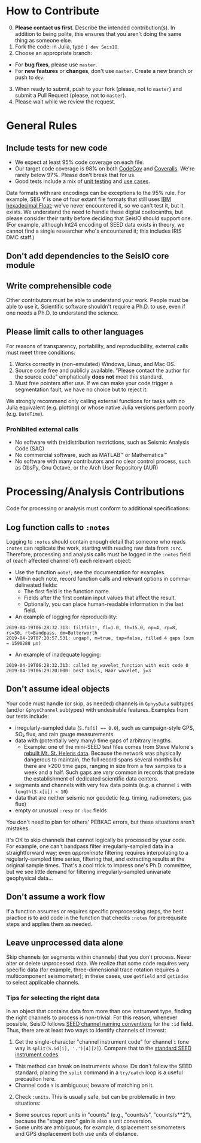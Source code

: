 # **How to Contribute**
0. **Please contact us first**. Describe the intended contribution(s). In addition to being polite, this ensures that you aren't doing the same thing as someone else.
1. Fork the code: in Julia, type `] dev SeisIO`.
2. Choose an appropriate branch:
  - For **bug fixes**, please use `master`.
  - For **new features** or **changes**, don't use `master`. Create a new branch or push to `dev`.
3. When ready to submit, push to your fork (please, not to `master`) and submit a Pull Request (please, not to `master`).
4. Please wait while we review the request.

# **General Rules**

## **Include tests for new code**
* We expect at least 95% code coverage on each file.
* Our target code coverage is 98% on both [CodeCov](https://codecov.io/gh/jpjones76/SeisIO.jl) and [Coveralls](https://coveralls.io/github/jpjones76/SeisIO.jl?branch=master). We're rarely below 97%. Please don't break that for us.
* Good tests include a mix of [unit testing](https://en.wikipedia.org/wiki/Unit_testing) and [use cases](https://en.wikipedia.org/wiki/Use_case).

Data formats with rare encodings can be exceptions to the 95% rule. For example, SEG Y is one of four extant file formats that still uses [IBM hexadecimal Float](https://en.wikipedia.org/wiki/IBM_hexadecimal_floating_point); we've never encountered it, so we can't test it, but it exists. We understand the need to handle these digital coelocanths, but please consider their rarity before deciding that SeisIO should support one. (For example, although Int24 encoding of SEED data exists in theory, we cannot find a single researcher who's encountered it; this includes IRIS DMC staff.)

## **Don't add dependencies to the SeisIO core module**

## **Write comprehensible code**
Other contributors must be able to understand your work. People must be able to use it. Scientific software shouldn't require a Ph.D. to use, even if one needs a Ph.D. to understand the science.

## Please limit calls to other languages
For reasons of transparency, portability, and reproducibility, external calls must meet three conditions:
1. Works correctly in (non-emulated) Windows, Linux, and Mac OS.
1. Source code free and publicly available. "Please contact the author for the source code" emphatically **does not** meet this standard.
1. Must free pointers after use. If we can make your code trigger a segmentation fault, we have no choice but to reject it.

We strongly recommend only calling external functions for tasks with no Julia equivalent (e.g. plotting) or whose native Julia versions perform poorly (e.g. `DateTime`).

### Prohibited external calls
* No software with (re)distribution restrictions, such as Seismic Analysis Code (SAC)
* No commercial software, such as MATLAB™ or Mathematica™
* No software with many contributors and no clear control process, such as ObsPy, Gnu Octave, or the Arch User Repository (AUR)

# **Processing/Analysis Contributions**
Code for processing or analysis must conform to additional specifications:

## Log function calls to `:notes`
Logging to `:notes` should contain enough detail that someone who reads `:notes` can replicate the work, starting with reading raw data from `:src`. Therefore, processing and analysis calls must be logged in the `:notes` field of (each affected channel of) each relevant object:
* Use the function `note!`; see the documentation for examples.
* Within each note, record function calls and relevant options in comma-delineated fields:
  - The first field is the function name.
  - Fields after the first contain input values that affect the result.
  - Optionally, you can place human-readable information in the last field.
* An example of logging for reproducibility:
```
2019-04-19T06:28:32.313: filtfilt!, fl=1.0, fh=15.0, np=4, rp=8, rs=30, rt=Bandpass, dm=Butterworth
2019-04-19T07:20:57.531: ungap!, m=true, tap=false, filled 4 gaps (sum = 1590288 μs)
```
* An example of inadequate logging:
```
2019-04-19T06:28:32.313: called my_wavelet_function with exit code 0
2019-04-19T06:29:20:000: best basis, Haar wavelet, j=3
```

## Don't assume ideal objects
Your code must handle (or skip, as needed) channels in `GphysData` subtypes (and/or `GphysChannel` subtypes) with undesirable features. Examples from our tests include:
* irregularly-sampled data (`S.fs[i] == 0.0`), such as campaign-style GPS, SO₂ flux, and rain gauge measurements.
* data with (potentially very many) time gaps of arbitrary lengths.
  - Example: one of the mini-SEED test files comes from Steve Malone's [rebuilt Mt. St. Helens data](https://ds.iris.edu/ds/newsletter/vol16/no2/422/very-old-mount-st-helens-data-arrives-at-the-dmc/). Because the network was physically dangerous to maintain, the full record spans several months but there are >200 time gaps, ranging in size from a few samples to a week and a half. Such gaps are _very_ common in records that predate the establishment of dedicated scientific data centers.
* segments and channels with very few data points (e.g. a channel `i` with `length(S.x[i]) < 10`)
* data that are neither seismic nor geodetic (e.g. timing, radiometers, gas flux)
* empty or unusual `:resp` or `:loc` fields

You don't need to plan for others' PEBKAC errors, but these situations aren't mistakes.

It's OK to skip channels that cannot logically be processed by your code. For example, one can't bandpass filter irregularly-sampled data in a straightforward way; even *approximate* filtering requires interpolating to a regularly-sampled time series, filtering that, and extracting results at the original sample times. That's a cool trick to impress one's Ph.D. committee, but we see little demand for filtering irregularly-sampled univariate geophysical data...

## Don't assume a work flow
If a function assumes or requires specific preprocessing steps, the best practice is to add code in the function that checks `:notes` for prerequisite steps and applies them as needed.

## Leave unprocessed data alone
Skip channels (or segments within channels) that you don't process. Never alter or delete unprocessed data. We realize that some code requires very specific data (for example, three-dimensional trace rotation requires a multicomponent seismometer); in these cases, use `getfield` and `getindex` to select applicable channels.

### Tips for selecting the right data
In an object that contains data from more than one instrument type, finding the right channels to process is non-trivial. For this reason, whenever possible, SeisIO follows [SEED channel naming conventions](http://www.fdsn.org/seed_manual/SEEDManual_V2.4_Appendix-A.pdf) for the `:id` field. Thus, there are at least two ways to identify channels of interest:
1. Get the single-character "channel instrument code" for channel `i` (one way is ``split(S.id[i], '.')[4][2]``). Compare that to the [standard SEED instrument codes](https://ds.iris.edu/ds/nodes/dmc/data/formats/seed-channel-naming/).
  - This method can break on instruments whose IDs don't follow the SEED standard; placing the `split` command in a `try/catch` loop is a useful precaution here.
  - Channel code `Y` is ambiguous; beware of matching on it.
2. Check `:units`. This is usually safe, but can be problematic in two situations:
  - Some sources report units in "counts" (e.g., "counts/s", "counts/s**2"), because the "stage zero" gain is also a unit conversion.
  - Some units are ambiguous; for example, displacement seismometers and GPS displacement both use units of distance.
